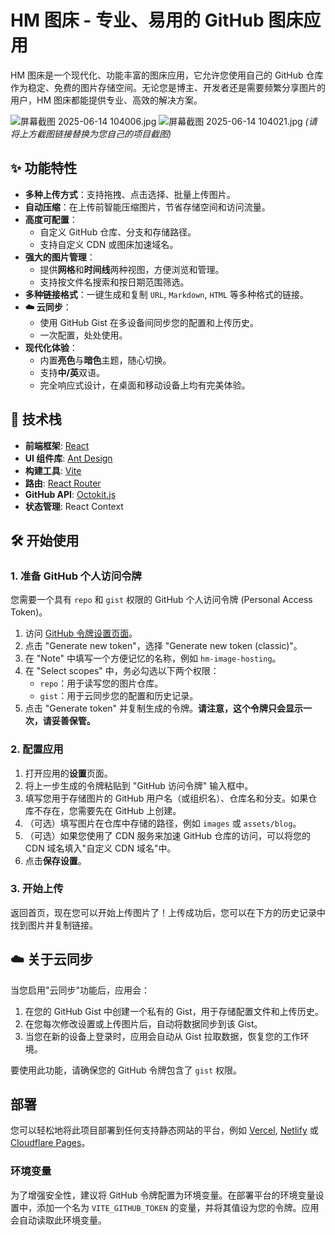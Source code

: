 # HM 图床 - 专业、易用的 GitHub 图床应用

HM 图床是一个现代化、功能丰富的图床应用，它允许您使用自己的 GitHub 仓库作为稳定、免费的图片存储空间。无论您是博主、开发者还是需要频繁分享图片的用户，HM 图床都能提供专业、高效的解决方案。

![屏幕截图 2025-06-14 104006.jpg](https://cdn.944986.xyz/zhizun62/images1/main/test/20250614_ldprv21K.webp)
![屏幕截图 2025-06-14 104021.jpg](https://cdn.944986.xyz/zhizun62/images1/main/test/20250614_kj8e6Bk5.webp)
*(请将上方截图链接替换为您自己的项目截图)*

## ✨ 功能特性

- **多种上传方式**：支持拖拽、点击选择、批量上传图片。
- **自动压缩**：在上传前智能压缩图片，节省存储空间和访问流量。
- **高度可配置**：
    -   自定义 GitHub 仓库、分支和存储路径。
    -   支持自定义 CDN 或图床加速域名。
- **强大的图片管理**：
    -   提供**网格**和**时间线**两种视图，方便浏览和管理。
    -   支持按文件名搜索和按日期范围筛选。
- **多种链接格式**：一键生成和复制 `URL`, `Markdown`, `HTML` 等多种格式的链接。
- **☁️ 云同步**：
    -   使用 GitHub Gist 在多设备间同步您的配置和上传历史。
    -   一次配置，处处使用。
- **现代化体验**：
    -   内置**亮色**与**暗色**主题，随心切换。
    -   支持**中/英**双语。
    -   完全响应式设计，在桌面和移动设备上均有完美体验。

## 🚀 技术栈

- **前端框架**: [React](https://reactjs.org/)
- **UI 组件库**: [Ant Design](https://ant.design/)
- **构建工具**: [Vite](https://vitejs.dev/)
- **路由**: [React Router](https://reactrouter.com/)
- **GitHub API**: [Octokit.js](https://github.com/octokit/octokit.js)
- **状态管理**: React Context

## 🛠️ 开始使用

### 1. 准备 GitHub 个人访问令牌

您需要一个具有 `repo` 和 `gist` 权限的 GitHub 个人访问令牌 (Personal Access Token)。

1.  访问 [GitHub 令牌设置页面](https://github.com/settings/tokens)。
2.  点击 "Generate new token"，选择 "Generate new token (classic)"。
3.  在 "Note" 中填写一个方便记忆的名称，例如 `hm-image-hosting`。
4.  在 "Select scopes" 中，务必勾选以下两个权限：
    -   `repo`：用于读写您的图片仓库。
    -   `gist`：用于云同步您的配置和历史记录。
5.  点击 "Generate token" 并复制生成的令牌。**请注意，这个令牌只会显示一次，请妥善保管。**

### 2. 配置应用

1.  打开应用的**设置**页面。
2.  将上一步生成的令牌粘贴到 "GitHub 访问令牌" 输入框中。
3.  填写您用于存储图片的 GitHub 用户名（或组织名）、仓库名和分支。如果仓库不存在，您需要先在 GitHub 上创建。
4.  （可选）填写图片在仓库中存储的路径，例如 `images` 或 `assets/blog`。
5.  （可选）如果您使用了 CDN 服务来加速 GitHub 仓库的访问，可以将您的 CDN 域名填入"自定义 CDN 域名"中。
6.  点击**保存设置**。

### 3. 开始上传

返回首页，现在您可以开始上传图片了！上传成功后，您可以在下方的历史记录中找到图片并复制链接。

## ☁️ 关于云同步

当您启用"云同步"功能后，应用会：
1.  在您的 GitHub Gist 中创建一个私有的 Gist，用于存储配置文件和上传历史。
2.  在您每次修改设置或上传图片后，自动将数据同步到该 Gist。
3.  当您在新的设备上登录时，应用会自动从 Gist 拉取数据，恢复您的工作环境。

要使用此功能，请确保您的 GitHub 令牌包含了 `gist` 权限。

## 部署

您可以轻松地将此项目部署到任何支持静态网站的平台，例如 [Vercel](https://vercel.com/), [Netlify](https://www.netlify.com/) 或 [Cloudflare Pages](https://pages.cloudflare.com/)。

### 环境变量

为了增强安全性，建议将 GitHub 令牌配置为环境变量。在部署平台的环境变量设置中，添加一个名为 `VITE_GITHUB_TOKEN` 的变量，并将其值设为您的令牌。应用会自动读取此环境变量。
